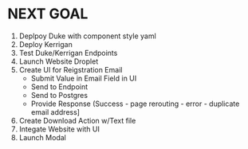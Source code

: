 # NEXT GOAL

1) Deplpoy Duke with component style yaml
2) Deploy Kerrigan
3) Test Duke/Kerrigan Endpoints
4) Launch Website Droplet
5) Create UI for Reigstration Email
   - Submit Value in Email Field in UI
   - Send to Endpoint
   - Send to Postgres
   - Provide Response (Success - page rerouting - error - duplicate email address]
6) Create Download Action w/Text file
7) Integate Website with UI
8) Launch Modal